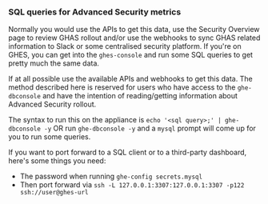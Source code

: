 ### SQL queries for Advanced Security metrics
Normally you would use the APIs to get this data, use the Security Overview page to review GHAS rollout and/or use the webhooks to sync GHAS related information to Slack or some centralised security platform. 
If you're on GHES, you can get into the `ghes-console` and run some SQL queries to get pretty much the same data.

If at all possible use the available APIs and webhooks to get this data. The method described here is reserved for users who have access to the `ghe-dbconsole` and have the intention of reading/getting information about Advanced Security rollout.

The syntax to run this on the appliance is `echo '<sql query>;' | ghe-dbconsole -y` OR run `ghe-dbconsole -y` and a `mysql` prompt will come up for you to run some queries.

If you want to port forward to a SQL client or to a third-party dashboard, here's some things you need:
- The password when running `ghe-config secrets.mysql`
- Then port forward via `ssh -L 127.0.0.1:3307:127.0.0.1:3307 -p122 ssh://user@ghes-url`
